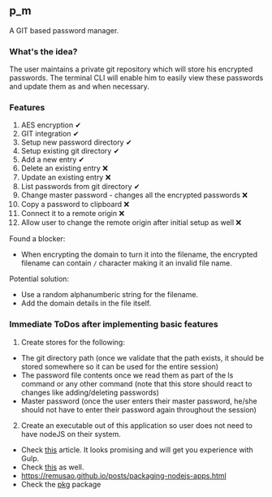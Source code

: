 ## p_m

A GIT based password manager.

### What's the idea?

The user maintains a private git repository which will store his encrypted passwords.
The terminal CLI will enable him to easily view these passwords and update them as and when necessary.

### Features

1. AES encryption ✔
2. GIT integration ✔
3. Setup new password directory ✔
4. Setup existing git directory ✔
5. Add a new entry ✔
6. Delete an existing entry ❌
7. Update an existing entry ❌
8. List passwords from git directory ✔
9. Change master password - changes all the encrypted passwords ❌
10. Copy a password to clipboard ❌
11. Connect it to a remote origin ❌
12. Allow user to change the remote origin after initial setup as well ❌

Found a blocker:
- When encrypting the domain to turn it into the filename, the encrypted filename can contain `/` character making it an invalid file name.

Potential solution:
- Use a random alphanumberic string for the filename.
- Add the domain details in the file itself.

### Immediate  ToDos after implementing basic features
1. Create stores for the following:
  - The git directory path (once we validate that the path exists, it should be stored somewhere so it can be used for the entire session)
  - The password file contents once we read them as part of the ls command or any other command (note that this store should react to changes like adding/deleting passwords)
  - Master password (once the user enters their master password, he/she should not have to enter their password again throughout the session)
2. Create an executable out of this application so user does not need to have nodeJS on their system.
  - Check [this](https://medium.com/@shayan.ta69/how-to-build-node-js-application-933e006d7b86) article. It looks promising and will get you experience with Gulp.
  - Check [this](https://dev.to/cloudx/how-to-package-a-node-app-with-their-dependencies-p4g) as well.
  - https://remusao.github.io/posts/packaging-nodejs-apps.html
  - Check the [pkg](https://www.npmjs.com/package/pkg) package
